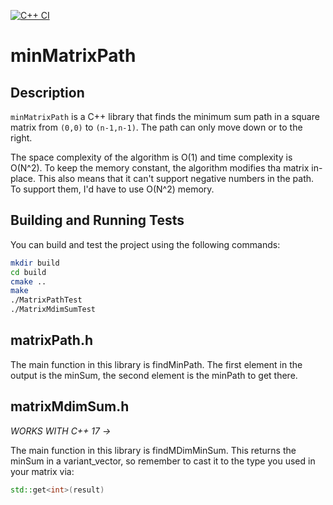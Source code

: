 [![C++ CI](https://github.com/FusionPower/minMatrixPath/actions/workflows/main.yml/badge.svg)](https://github.com/FusionPower/minMatrixPath/actions/workflows/main.yml)

# minMatrixPath

## Description
`minMatrixPath` is a C++ library that finds the minimum sum path in a square matrix from `(0,0)` to `(n-1,n-1)`. The path can only move down or to the right.

The space complexity of the algorithm is O(1) and time complexity is O(N^2). To keep the memory constant, the algorithm modifies tha matrix in-place. This also means that it can't support negative numbers in the path. To support them, I'd have to use O(N^2) memory.
## Building and Running Tests

You can build and test the project using the following commands:

```sh
mkdir build
cd build
cmake ..
make
./MatrixPathTest
./MatrixMdimSumTest
```

## matrixPath.h

The main function in this library is findMinPath. The first element in the output is the minSum, the second element is the minPath to get there.

## matrixMdimSum.h

*WORKS WITH C++ 17 ->*

The main function in this library is findMDimMinSum. This returns the minSum in a variant_vector, so remember to cast it to the type you used in your matrix via:

```cpp
std::get<int>(result)
```

